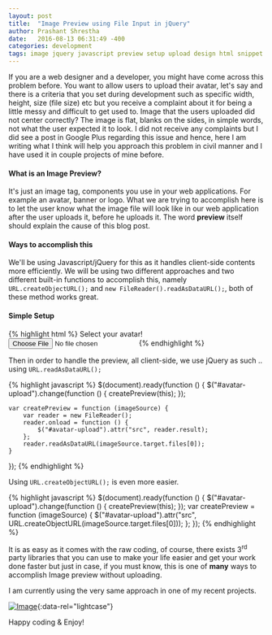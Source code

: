 ```yaml
---
layout: post
title:  "Image Preview using File Input in jQuery"
author: Prashant Shrestha
date:   2016-08-13 06:31:49 -400
categories: development
tags: image jquery javascript preview setup upload design html snippet source
---
```


If you are a web designer and a developer, you might have come across this problem before. You want to allow users to upload their avatar, let's say and there is a criteria that you set during development such as specific width, height, size (file size) etc but you receive a complaint about it for being a little messy and difficult to get used to. Image that the users uploaded did not center correctly? The image is flat, blanks on the sides, in simple words, not what the user expected it to look. I did not receive any complaints but I did see a post in Google Plus regarding this issue and hence, here I am writing what I think will help you approach this problem in civil manner and I have used it in couple projects of mine before.
<!--excerpt-->
#### What is an Image Preview?

It's just an image tag, components you use in your web applications. For example an avatar, banner or logo. What we are trying to accomplish here is to let the user know what the image file will look like in our web application after the user uploads it, before he uploads it. The word **preview** itself should explain the cause of this blog post.

#### Ways to accomplish this

We'll be using Javascript/jQuery for this as it handles client-side contents more efficiently. We will be using two different approaches and two different built-in functions to accomplish this, namely `URL.createObjectURL();` and `new FileReader().readAsDataURL();`, both of these method works great.

#### Simple Setup

{% highlight html %}
<label for="avatar-upload">Select your avatar!</label>
<input type="file" id="avatar-upload"></pre>
{% endhighlight %}

Then in order to handle the preview, all client-side, we use jQuery as such .. using `URL.readAsDataURL();`

{% highlight javascript %}
$(document).ready(function () {
    $("#avatar-upload").change(function () {
        createPreview(this);
    });

    var createPreview = function (imageSource) {
        var reader = new FileReader();
        reader.onload = function () {
            $("#avatar-upload").attr("src", reader.result);
        };
        reader.readAsDataURL(imageSource.target.files[0]);
    }
});
{% endhighlight %}

Using `URL.createObjectURL();` is even more easier.

{% highlight javascript %}
$(document).ready(function () {
    $("#avatar-upload").change(function () {
        createPreview(this);
    });
    var createPreview = function (imageSource) {
        $("#avatar-upload").attr("src", URL.createObjectURL(imageSource.target.files[0]));
    };
});
{% endhighlight %}

It is as easy as it comes with the raw coding, of course, there exists 3<sup>rd</sup> party libraries that you can use to make your life easier and get your work done faster but just in case, if you must know, this is one of **many** ways to accomplish Image preview without uploading.

I am currently using the very same approach in one of my recent projects.

[![Image](https://i.imgur.com/k2N1wEY.png)](https://i.imgur.com/k2N1wEY.png "Project Sample Page Preview"){:data-rel="lightcase"}

Happy coding & Enjoy!